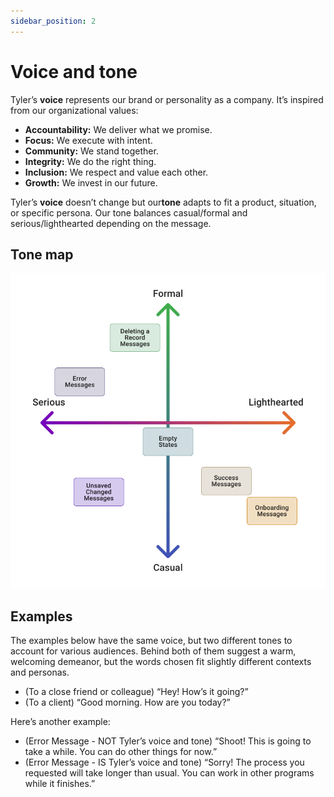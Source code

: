 ```yaml
---
sidebar_position: 2
---
```



# Voice and tone

Tyler’s ​**voice**​ represents our brand or personality as a company. It’s inspired from our organizational values:

* **Accountability:** We deliver what we promise. 
* **Focus:** We execute with intent.
* **Community:** We stand together.
* **Integrity:** We do the right thing.
* **Inclusion:** We respect and value each other.
* **Growth:** We invest in our future.

Tyler’s **voice** doesn’t change but our ​**tone** adapts to fit a product, situation, or specific persona. Our tone balances casual/formal and serious/lighthearted depending on the message.

## Tone map

<ImageBlock>

![A tone map showing how various messages should be phrased](./images/tone-map.png)

</ImageBlock>


## Examples

The examples below have the same voice, but two different tones to account for various audiences. Behind both of them suggest a warm, welcoming demeanor, but the words chosen fit slightly different contexts and personas.

* (To a close friend or colleague) “Hey! How’s it going?”
* (To a client) “Good morning. How are you today?”

Here’s another example:

* (Error Message - NOT Tyler’s voice and tone) “Shoot! This is going to take a while. You can do other things for now.”
* (Error Message - IS Tyler’s voice and tone) “Sorry! The process you requested will take longer than usual. You can work in other programs while it finishes.”